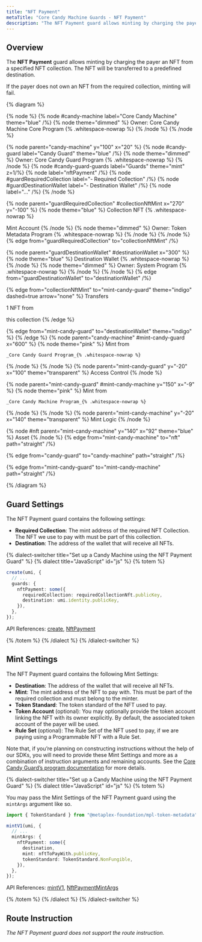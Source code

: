 ```yaml
---
title: "NFT Payment"
metaTitle: "Core Candy Machine Guards - NFT Payment"
description: "The NFT Payment guard allows minting by charging the payer an NFT from a specified NFT collection. The NFT will be transferred to a predefined destination."
---
```


## Overview

The **NFT Payment** guard allows minting by charging the payer an NFT from a specified NFT collection. The NFT will be transferred to a predefined destination.

If the payer does not own an NFT from the required collection, minting will fail.

{% diagram  %}

{% node %}
{% node #candy-machine label="Core Candy Machine" theme="blue" /%}
{% node theme="dimmed" %}
Owner: Core Candy Machine Core Program {% .whitespace-nowrap %}
{% /node %}
{% /node %}

{% node parent="candy-machine" y="100" x="20" %}
{% node #candy-guard label="Candy Guard" theme="blue" /%}
{% node theme="dimmed" %}
Owner: Core Candy Guard Program {% .whitespace-nowrap %}
{% /node %}
{% node #candy-guard-guards label="Guards" theme="mint" z=1/%}
{% node label="nftPayment" /%}
{% node #guardRequiredCollection label="- Required Collection" /%}
{% node #guardDestinationWallet label="- Destination Wallet" /%}
{% node label="..." /%}
{% /node %}

{% node parent="guardRequiredCollection" #collectionNftMint x="270" y="-100"  %}
{% node theme="blue" %}
Collection NFT {% .whitespace-nowrap %}

Mint Account
{% /node %}
{% node theme="dimmed" %}
Owner: Token Metadata Program {% .whitespace-nowrap %}
{% /node %}
{% /node %}
{% edge from="guardRequiredCollection" to="collectionNftMint" /%}

{% node parent="guardDestinationWallet" #destinationWallet x="300"  %}
{% node theme="blue" %}
Destination Wallet {% .whitespace-nowrap %}
{% /node %}
{% node theme="dimmed" %}
Owner: System Program {% .whitespace-nowrap %}
{% /node %}
{% /node %}
{% edge from="guardDestinationWallet" to="destinationWallet" /%}


{% edge from="collectionNftMint" to="mint-candy-guard" theme="indigo" dashed=true arrow="none" %}
Transfers 

1 NFT from

this collection
{% /edge %}

{% edge from="mint-candy-guard" to="destinationWallet" theme="indigo" %}
{% /edge %}
{% node parent="candy-machine" #mint-candy-guard x="600" %}
  {% node theme="pink" %}
    Mint from

    _Core Candy Guard Program_{% .whitespace-nowrap %}
  {% /node %}
{% /node %}
{% node parent="mint-candy-guard" y="-20" x="100" theme="transparent" %}
  Access Control
{% /node %}

{% node parent="mint-candy-guard" #mint-candy-machine y="150" x="-9" %}
  {% node theme="pink" %}
    Mint from 
    
    _Core Candy Machine Program_{% .whitespace-nowrap %}
  {% /node %}
{% /node %}
{% node parent="mint-candy-machine" y="-20" x="140" theme="transparent" %}
  Mint Logic
{% /node %}

{% node #nft parent="mint-candy-machine" y="140" x="92" theme="blue" %}
  Asset
{% /node %}
{% edge from="mint-candy-machine" to="nft" path="straight" /%}

{% edge from="candy-guard" to="candy-machine" path="straight" /%}

{% edge from="mint-candy-guard" to="mint-candy-machine" path="straight" /%}

{% /diagram %}

## Guard Settings

The NFT Payment guard contains the following settings:

- **Required Collection**: The mint address of the required NFT Collection. The NFT we use to pay with must be part of this collection.
- **Destination**: The address of the wallet that will receive all NFTs.

{% dialect-switcher title="Set up a Candy Machine using the NFT Payment Guard" %}
{% dialect title="JavaScript" id="js" %}
{% totem %}

```ts
create(umi, {
  // ...
  guards: {
    nftPayment: some({
      requiredCollection: requiredCollectionNft.publicKey,
      destination: umi.identity.publicKey,
    }),
  },
});
```

API References: [create](https://mpl-core-candy-machine-js-docs.vercel.app/functions/create.html), [NftPayment](https://mpl-core-candy-machine-js-docs.vercel.app/types/NftPayment.html)

{% /totem %}
{% /dialect %}
{% /dialect-switcher %}

## Mint Settings

The NFT Payment guard contains the following Mint Settings:

- **Destination**: The address of the wallet that will receive all NFTs.
- **Mint**: The mint address of the NFT to pay with. This must be part of the required collection and must belong to the minter.
- **Token Standard**: The token standard of the NFT used to pay.
- **Token Account** (optional): You may optionally provide the token account linking the NFT with its owner explicitly. By default, the associated token account of the payer will be used.
- **Rule Set** (optional): The Rule Set of the NFT used to pay, if we are paying using a Programmable NFT with a Rule Set.

Note that, if you’re planning on constructing instructions without the help of our SDKs, you will need to provide these Mint Settings and more as a combination of instruction arguments and remaining accounts. See the [Core Candy Guard’s program documentation](https://github.com/metaplex-foundation/mpl-core-candy-machine/tree/main/programs/candy-guard#nftpayment) for more details.

{% dialect-switcher title="Set up a Candy Machine using the NFT Payment Guard" %}
{% dialect title="JavaScript" id="js" %}
{% totem %}

You may pass the Mint Settings of the NFT Payment guard using the `mintArgs` argument like so.

```ts
import { TokenStandard } from "@metaplex-foundation/mpl-token-metadata";

mintV1(umi, {
  // ...
  mintArgs: {
    nftPayment: some({
      destination,
      mint: nftToPayWith.publicKey,
      tokenStandard: TokenStandard.NonFungible,
    }),
  },
});
```

API References: [mintV1](https://mpl-core-candy-machine-js-docs.vercel.app/functions/mintV1.html), [NftPaymentMintArgs](https://mpl-core-candy-machine-js-docs.vercel.app/types/NftPaymentMintArgs.html)

{% /totem %}
{% /dialect %}
{% /dialect-switcher %}

## Route Instruction

_The NFT Payment guard does not support the route instruction._

